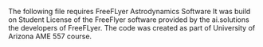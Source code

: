 The following file requires FreeFLyer Astrodynamics Software
It was build on Student License of the FreeFlyer software provided by the ai.solutions the developers of FreeFLyer.
The code was created as part of University of Arizona AME 557 course.
